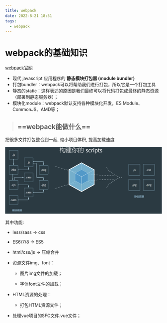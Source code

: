 ```yaml
---
title: webpack
date: 2022-8-21 18:51
tags:
  - webpack
---
```


# webpack的基础知识



[webpack官网](https://webpack.docschina.org/)

* 现代 javascript 应用程序的 **静态模块打包器 (module bundler)**
* 打包bundler：webpack可以将帮助我们进行打包，所以它是一个打包工具 
* 静态的static：这样表述的原因是我们最终可以将代码打包成最终的静态资源（部署到静态服务器）； 
* 模块化module：webpack默认支持各种模块化开发，ES Module、CommonJS、AMD等；

> ## ==webpack能做什么==

把很多文件打包整合到一起, 缩小项目体积, 提高加载速度



![image-20210207234927772](../images/image-20210207234927772.png)

其中功能:

* less/sass -> css

* ES6/7/8 -> ES5

* html/css/js -> 压缩合并

* 资源文件img、font： 

  - 图片img文件的加载； 

  - 字体font文件的加载；

- HTML资源的处理： 

  - 打包HTML资源文件； 

- 处理vue项目的SFC文件.vue文件；